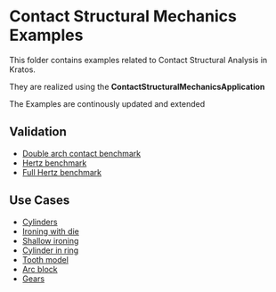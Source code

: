 # Contact Structural Mechanics Examples

This folder contains examples related to Contact Structural Analysis in Kratos.

They are realized using the __ContactStructuralMechanicsApplication__

The Examples are continously updated and extended

## Validation
- [Double arch contact benchmark](validation/double_arch/README.md)
- [Hertz benchmark](validation/hertz/README.md)
- [Full Hertz benchmark](validation/hertz_full/README.md)

## Use Cases

- [Cylinders](use_cases/cylinders/README.md)
- [Ironing with die](use_cases/ironing_with_die_3D/README.md)
- [Shallow ironing](use_cases/shallow_ironing_3D/README.md)
- [Cylinder in ring](use_cases/in_ring/README.md)
- [Tooth model](use_cases/tooth_model/README.md)
- [Arc block](use_cases/arc_block/README.md)
- [Gears](use_cases/gears/README.md)




